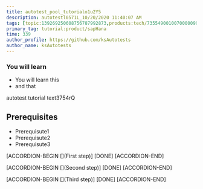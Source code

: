 ```yaml
---
title: autotest_pool_tutorialo1u2Y5
description: autotestl0571L_10/20/2020 11:40:07 AM
tags: [topic:139269250608756787992873,products:tech/73554900100700000996,tutorial:experience/advanced]
primary_tag: tutorial:product/sapHana
time: 339
author_profile: https://github.com/ksAutotests
author_name: ksAutotests
---
```

### You will learn
- You will learn this
- and that

autotest tutorial text3754rQ

## Prerequisites
- Prerequisute1
- Prerequisute2
- Prerequisute3

[ACCORDION-BEGIN [](First step)]
[DONE]
[ACCORDION-END]

[ACCORDION-BEGIN [](Second step)]
[DONE]
[ACCORDION-END]

[ACCORDION-BEGIN [](Third step)]
[DONE]
[ACCORDION-END]

